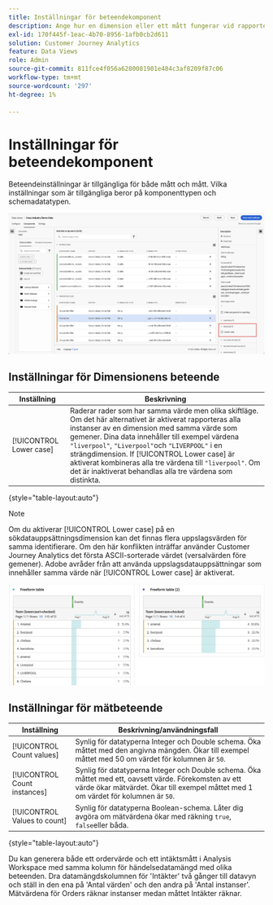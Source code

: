 ```yaml
---
title: Inställningar för beteendekomponent
description: Ange hur en dimension eller ett mått fungerar vid rapportering.
exl-id: 170f445f-1eac-4b70-8956-1afb0cb2d611
solution: Customer Journey Analytics
feature: Data Views
role: Admin
source-git-commit: 811fce4f056a6280081901e484c3af8209f87c06
workflow-type: tm+mt
source-wordcount: '297'
ht-degree: 1%

---
```


# Inställningar för beteendekomponent

Beteendeinställningar är tillgängliga för både mått och mått. Vilka inställningar som är tillgängliga beror på komponenttypen och schemadatatypen.

![Beteendeinställningar](../assets/behavior-settings.png)

## Inställningar för Dimensionens beteende

| Inställning | Beskrivning |
| --- | --- |
| [!UICONTROL Lower case] | Raderar rader som har samma värde men olika skiftläge. Om det här alternativet är aktiverat rapporteras alla instanser av en dimension med samma värde som gemener. Dina data innehåller till exempel värdena `"liverpool"`, `"Liverpool"`och `"LIVERPOOL"` i en strängdimension. If [!UICONTROL Lower case] är aktiverat kombineras alla tre värdena till `"liverpool"`. Om det är inaktiverat behandlas alla tre värdena som distinkta. |

{style="table-layout:auto"}

>[!NOTE]
>
>Om du aktiverar [!UICONTROL Lower case] på en sökdatauppsättningsdimension kan det finnas flera uppslagsvärden för samma identifierare. Om den här konflikten inträffar använder Customer Journey Analytics det första ASCII-sorterade värdet (versalvärden före gemener). Adobe avråder från att använda uppslagsdatauppsättningar som innehåller samma värde när [!UICONTROL Lower case] är aktiverat.

![Skiftlägeskänslig dimension](../assets/case-sens-workspace.png)

## Inställningar för mätbeteende

| Inställning | Beskrivning/användningsfall |
| --- | --- |
| [!UICONTROL Count values] | Synlig för datatyperna Integer och Double schema. Öka måttet med den angivna mängden. Ökar till exempel måttet med 50 om värdet för kolumnen är `50`. |
| [!UICONTROL Count instances] | Synlig för datatyperna Integer och Double schema. Öka måttet med ett, oavsett värde. Förekomsten av ett värde ökar mätvärdet. Ökar till exempel måttet med 1 om värdet för kolumnen är `50`. |
| [!UICONTROL Values to count] | Synlig för datatyperna Boolean-schema. Låter dig avgöra om mätvärdena ökar med räkning `true`, `false`eller båda. |

{style="table-layout:auto"}

Du kan generera både ett ordervärde och ett intäktsmått i Analysis Workspace med samma kolumn för händelsedatamängd med olika beteenden. Dra datamängdskolumnen för &#39;Intäkter&#39; två gånger till datavyn och ställ in den ena på &#39;Antal värden&#39; och den andra på &#39;Antal instanser&#39;. Mätvärdena för Orders räknar instanser medan måttet Intäkter räknar.
